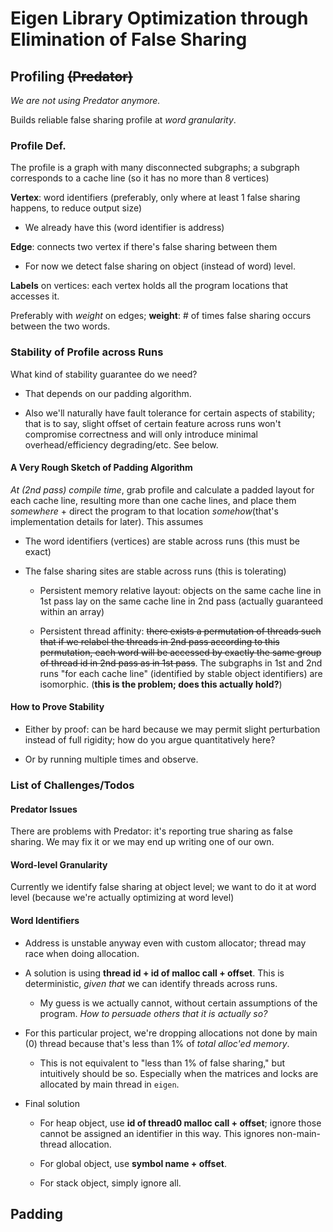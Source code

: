 # Eigen Library Optimization through Elimination of False Sharing

## Profiling ~~(Predator)~~

_We are not using Predator anymore._

Builds reliable false sharing profile at *word granularity*.

### Profile Def.

The profile is a graph with many disconnected subgraphs; a subgraph corresponds to a cache line (so it has no more than 8 vertices)

**Vertex**: word identifiers (preferably, only where at least 1 false sharing happens, to reduce output size)

- We already have this (word identifier is address)

**Edge**: connects two vertex if there's false sharing between them

- For now we detect false sharing on object (instead of word) level.

**Labels** on vertices: each vertex holds all the program locations that accesses it.

Preferably with *weight* on edges; **weight**: # of times false sharing occurs between the two words.

### Stability of Profile across Runs

What kind of stability guarantee do we need?

- That depends on our padding algorithm.

- Also we'll naturally have fault tolerance for certain aspects of stability; that is to say, slight offset of certain feature across runs won't compromise correctness and will only introduce minimal overhead/efficiency degrading/etc. See below.

#### A Very Rough Sketch of Padding Algorithm

*At (2nd pass) compile time*, grab profile and calculate a padded layout for each cache line, resulting more than one cache lines, and place them *somewhere* + direct the program to that location *somehow*(that's implementation details for later). This assumes

- The word identifiers (vertices) are stable across runs (this must be exact)

- The false sharing sites are stable across runs (this is tolerating)
  
    - Persistent memory relative layout: objects on the same cache line in 1st pass lay on the same cache line in 2nd pass (actually guaranteed within an array)

    - Persistent thread affinity: ~~there exists a permutation of threads such that if we relabel the threads in 2nd pass according to this permutation, each word will be accessed by exactly the same group of thread id in 2nd pass as in 1st pass~~. The subgraphs in 1st and 2nd runs "for each cache line" (identified by stable object identifiers) are isomorphic. (**this is the problem; does this actually hold?**)

#### How to Prove Stability

- Either by proof: can be hard because we may permit slight perturbation instead of full rigidity; how do you argue quantitatively here?

- Or by running multiple times and observe.

### List of Challenges/Todos

#### Predator Issues

There are problems with Predator: it's reporting true sharing as false sharing. We may fix it or we may end up writing one of our own.

#### Word-level Granularity

Currently we identify false sharing at object level; we want to do it at word level (because we're actually optimizing at word level)

#### Word Identifiers

- Address is unstable anyway even with custom allocator; thread may race when doing allocation.

- A solution is using **thread id + id of malloc call + offset**. This is deterministic, *given that* we can identify threads across runs. 

    - My guess is we actually cannot, without certain assumptions of the program. *How to persuade others that it is actually so?*

- For this particular project, we're dropping allocations not done by main (0) thread because that's less than 1% of *total alloc'ed memory*. 

    - This is not equivalent to "less than 1% of false sharing," but intuitively should be so. Especially when the matrices and locks are allocated by main thread in `eigen`.

- Final solution

    - For heap object, use **id of thread0 malloc call + offset**; ignore those cannot be assigned an identifier in this way. This ignores non-main-thread allocation.

    - For global object, use **symbol name + offset**.

    - For stack object, simply ignore all.

## Padding

